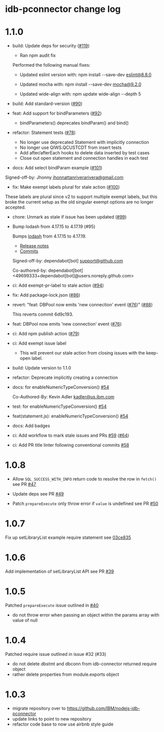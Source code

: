 # idb-pconnector change log

# 1.1.0
- build: Update deps for security ([#119](https://github.com/IBM/nodejs-idb-pconnector/pull/119))

  - Ran npm audit fix

  Performed the following manual fixes:
    - Updated eslint version with:
      npm install --save-dev eslint@8.8.0

    - Updated mocha with:
      npm install --save-dev mocha@9.2.0

    - Updated wide-align with:
      npm update wide-align --depth 5

- build: Add standard-version ([#90](https://github.com/IBM/nodejs-idb-pconnector/pull/90))

- feat: Add support for bindParameters ([#92](https://github.com/IBM/nodejs-idb-pconnector/pull/92))

   - bindParameters() deprecates bindParam() and bind()

- refactor: Statement tests ([#78](https://github.com/IBM/nodejs-idb-pconnector/pull/78))

  - No longer use deprecated Statement with implicitly connection
  - No longer use QIWS.QCUSTCDT from insert tests
  - Add after/afterEach hooks to delete data inserted by test cases
  - Close out open statement and connection handles in each test

- docs: Add select bindParam example ([#101](https://github.com/IBM/nodejs-idb-pconnector/pull/101))

Signed-off-by: Jhonny <jhonnattanriverarivera@gmail.com>

- fix: Make exempt labels plural for stale action ([#100](https://github.com/IBM/nodejs-idb-pconnector/pull/100))

These labels are plural since v2 to support multiple exempt labels, but
this broke the current setup as the old singular exempt options are no
longer accepted.

- chore: Unmark as stale if issue has been updated ([#99](https://github.com/IBM/nodejs-idb-pconnector/pull/99))

- Bump lodash from 4.17.15 to 4.17.19 (#95)

  Bumps [lodash](https://github.com/lodash/lodash) from 4.17.15 to 4.17.19.
  - [Release notes](https://github.com/lodash/lodash/releases)
  - [Commits](lodash/lodash@4.17.15...4.17.19)

  Signed-off-by: dependabot[bot] <support@github.com>

  Co-authored-by: dependabot[bot] <49699333+dependabot[bot]@users.noreply.github.com>

-  ci: Add exempt-pr-label to stale action ([#94](https://github.com/IBM/nodejs-idb-pconnector/pull/94))

-  fix: Add package-lock.json ([#86](https://github.com/IBM/nodejs-idb-pconnector/pull/86))

- revert: "feat: DBPool now emits 'new connection' event ([#76](https://github.com/IBM/nodejs-idb-pconnector/pull/76))" ([#88](https://github.com/IBM/nodejs-idb-pconnector/pull/88))

  This reverts commit 6d9c193.

- feat: DBPool now emits 'new connection' event ([#76](https://github.com/IBM/nodejs-idb-pconnector/pull/76))

- ci: Add npm publish action ([#79](https://github.com/IBM/nodejs-idb-pconnector/pull/79))

- ci: Add exempt issue label
  - This will prevent our stale action from closing issues with the
    keep-open label.

- build: Update version to 1.1.0

- refactor: Deprecate implicitly creating a connection

- docs: for enableNumericTypeConversion() [#54](https://github.com/IBM/nodejs-idb-pconnector/issues/54)

  Co-Authored-By: Kevin Adler <kadler@us.ibm.com>

- test: for enableNumericTypeConversion() [#54](https://github.com/IBM/nodejs-idb-pconnector/issues/54)

-  feat(statement.js): enableNumericTypeConversion() [#54](https://github.com/IBM/nodejs-idb-pconnector/issues/54)

- docs: Add badges

-  ci: Add workflow to mark stale issues and PRs [#59](https://github.com/IBM/nodejs-idb-pconnector/issues/59) ([#64](https://github.com/IBM/nodejs-idb-pconnector/pull/64))

-  ci: Add PR title linter following conventional commits [#58](https://github.com/IBM/nodejs-idb-pconnector/issues/58)

# 1.0.8

- Allow `SQL_SUCCESS_WITH_INFO` return code to resolve the row in `fetch()` see PR [#47](https://github.com/IBM/nodejs-idb-pconnector/pull/47)

- Update deps see PR [#49](https://github.com/IBM/nodejs-idb-pconnector/pull/49)

- Patch `prepareExecute` only throw error if `value` is undefined see PR [#50](https://github.com/IBM/nodejs-idb-pconnector/pull/50)

# 1.0.7
Fix up setLibraryList example require statement see [03ce835](https://github.com/IBM/nodejs-idb-pconnector/commit/03ce835095551f660b64cac84d8f8cf8c8bc4ba9)

# 1.0.6
Add implementation of setLibraryList API see PR [#39](https://github.com/IBM/nodejs-idb-pconnector/pull/39)

# 1.0.5
Patched `prepareExecute` issue outlined in [#40](https://github.com/IBM/nodejs-idb-pconnector/issues/40)

- do not throw error when passing an object within the params array with value of null

# 1.0.4
Patched require issue outlined in issue #32 (#33)

- do not delete dbstmt and dbconn from idb-connector returned require object
- rather delete properties from module.exports object

# 1.0.3
- migrate repository over to https://github.com/IBM/nodejs-idb-pconnector
- update links to point to new repository
- refactor code base to now use airbnb style guide
